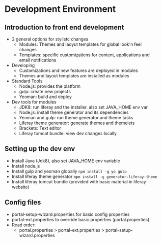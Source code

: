 # Development Environment

## Introduction to front end development
- 2 general options for stylistc changes
    - Modules: Themes and laoyut templates for global look'n feel changes
    - Templates: specific customizations for content, applications and 
    email notifications
- Developing
    - Customizations and new features are deployed in modules
    - Themes and layout templates are installed as modules
- Standard Tools
    - Node.js: provides the platform
    - gulp: create new projects
    - Yeoman: build and deploy
- Dev tools for modules
    - JDK8: run liferay and the installer. also set JAVA_HOME env var
    - Node.js: install theme generator and its dependencies
    - Yeoman and gulp: run theme generator and theme tasks
    - Liferay theme generator: generate themes and themelets
    - Brackets: Text editor
    - Liferay tomcat bundle: view dev changes locally
## Setting up the dev env
- Install Java (Jdk8), also set JAVA_HOME env variable
- Install node.js
- Install gulp and yeoman globally `npm install -g yo gulp`
- Install liferay theme generator `npm install -g generator-liferay-theme`
- Install liferay tomcat bundle (provided with basic material in liferay
website)
## Config files
- portal-setup-wizard.properties for basic config properties
- portal-ext.properties to override basic properties (portal.properties)
- Read order: 
    - portal.properties > portal-ext.properties > portal-setup-wizard.properties

    


